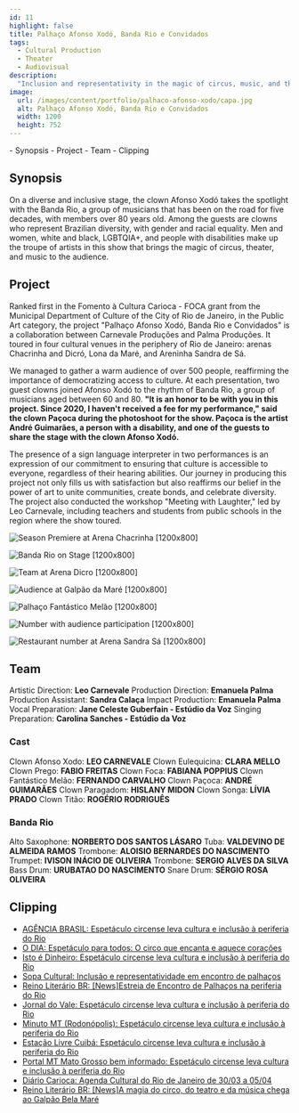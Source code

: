 ```yaml
---
id: 11
highlight: false
title: Palhaço Afonso Xodó, Banda Rio e Convidados
tags:
  - Cultural Production
  - Theater
  - Audiovisual
description:
  "Inclusion and representativity in the magic of circus, music, and theater."
image:
  url: /images/content/portfolio/palhaco-afonso-xodo/capa.jpg
  alt: Palhaço Afonso Xodó, Banda Rio e Convidados
  width: 1200
  height: 752
---
```

<Titulo/>

<Tags />

<RedesSociais />

<IconeCompartilhar />

<ImagemPrincipal />

<Toc>
- Synopsis
- Project
- Team
- Clipping
</Toc>

## Synopsis

On a diverse and inclusive stage, the clown Afonso Xodó takes the spotlight with the Banda Rio, a group of musicians that has been on the road for five decades, with members over 80 years old. Among the guests are clowns who represent Brazilian diversity, with gender and racial equality. Men and women, white and black, LGBTQIA+, and people with disabilities make up the troupe of artists in this show that brings the magic of circus, theater, and music to the audience.

<Youtube url="https://www.youtube.com/watch?v=GhIaWCMR-G0" aspectRatio="21/9" fullWidth cover/>

## Project

Ranked first in the Fomento à Cultura Carioca - FOCA grant from the Municipal Department of Culture of the City of Rio de Janeiro, in the Public Art category, the project "Palhaço Afonso Xodó, Banda Rio e Convidados" is a collaboration between Carnevale Produções and Palma Produções. It toured in four cultural venues in the periphery of Rio de Janeiro: arenas Chacrinha and Dicró, Lona da Maré, and Areninha Sandra de Sá.

We managed to gather a warm audience of over 500 people, reaffirming the importance of democratizing access to culture. At each presentation, two guest clowns joined Afonso Xodó to the rhythm of Banda Rio, a group of musicians aged between 60 and 80. **"It is an honor to be with you in this project. Since 2020, I haven't received a fee for my performance," said the clown Paçoca during the photoshoot for the show. Paçoca is the artist André Guimarães, a person with a disability, and one of the guests to share the stage with the clown Afonso Xodó.**

The presence of a sign language interpreter in two performances is an expression of our commitment to ensuring that culture is accessible to everyone, regardless of their hearing abilities. Our journey in producing this project not only fills us with satisfaction but also reaffirms our belief in the power of art to unite communities, create bonds, and celebrate diversity. The project also conducted the workshop "Meeting with Laughter," led by Leo Carnevale, including teachers and students from public schools in the region where the show toured.

<Carrossel>

  ![Season Premiere at Arena Chacrinha [1200x800]](/images/content/portfolio/palhaco-afonso-xodo/estreia-da-temporada-na-arena-chacrina.jpg)

  ![Banda Rio on Stage [1200x800]](/images/content/portfolio/palhaco-afonso-xodo/banda-rio-no-palco.jpg)

  ![Team at Arena Dicro [1200x800]](/images/content/portfolio/palhaco-afonso-xodo/equipe-na-arena-dicro.jpg)

  ![Audience at Galpão da Maré [1200x800]](/images/content/portfolio/palhaco-afonso-xodo/publico-no-galpão-da-mare.jpg)

  ![Palhaço Fantástico Melão [1200x800]](/images/content/portfolio/palhaco-afonso-xodo/palhaco-fantastico-melao.jpg)

  ![Number with audience participation [1200x800]](/images/content/portfolio/palhaco-afonso-xodo/numero-com-a-participacao-do-publico.jpg)

  ![Restaurant number at Arena Sandra Sá [1200x800]](/images/content/portfolio/palhaco-afonso-xodo/numero-do-restaurante-na-arena-sandra-sa.jpg)

</Carrossel>

## Team

Artistic Direction: **Leo Carnevale**
Production Direction: **Emanuela Palma**
Production Assistant: **Sandra Calaça**
Impact Production: **Emanuela Palma**
Vocal Preparation: **Jane Celeste Guberfain - Estúdio da Voz**
Singing Preparation: **Carolina Sanches - Estúdio da Voz**

### Cast

Clown Afonso Xodo: **LEO CARNEVALE**
Clown Eulequicina: **CLARA MELLO**
Clown Prego: **FABIO FREITAS**
Clown Foca: **FABIANA POPPIUS**
Clown Fantástico Melão: **FERNANDO CARVALHO**
Clown Paçoca: **ANDRÉ GUIMARÃES**
Clown Paragadom: **HISLANY MIDON**
Clown Songa: **LÍVIA PRADO**
Clown Titão: **ROGÉRIO RODRIGUÊS**

### Banda Rio

Alto Saxophone: **NORBERTO DOS SANTOS LÁSARO**
Tuba: **VALDEVINO DE ALMEIDA RAMOS**
Trombone: **ALOISIO BERNARDES DO NASCIMENTO**
Trumpet: **IVISON INÁCIO DE OLIVEIRA**
Trombone: **SERGIO ALVES DA SILVA**
Bass Drum: **URUBATAO DO NASCIMENTO**
Snare Drum: **SÉRGIO ROSA OLIVEIRA**

## Clipping

- [AGÊNCIA BRASIL: Espetáculo circense leva cultura e inclusão à periferia do Rio](https://agenciabrasil.ebc.com.br/geral/noticia/2023-03/espetaculo-circense-leva-cultura-e-inclusao-periferia-do-rio#)
- [O DIA: Espetáculo para todos: O circo que encanta e aquece corações](https://odia.ig.com.br/diversao/2023/04/6611913-espetaculo-para-todos-o-circo-que-encanta-e-aquece-coracoes.html?foto=7)
- [Isto é Dinheiro: Espetáculo circense leva cultura e inclusão à periferia do Rio](https://www.istoedinheiro.com.br/espetaculo-circense-leva-cultura-e-inclusao-a-periferia-do-rio/)
- [Sopa Cultural: Inclusão e representatividade em encontro de palhaços](https://sopacultural.com/inclusao-e-representatividade-em-encontro-de-palhacos/)
- [Reino Literário BR: [News]Estreia de Encontro de Palhaços na periferia do Rio](http://www.reinoliterariobr.com.br/2023/03/newsestreia-de-encontro-de-palhacos-na.html)
- [Jornal do Vale: Espetáculo circense leva cultura e inclusão à periferia do Rio](https://jornaldovale.com/espetaculo-circense-leva-cultura-e-inclusao-a-periferia-do-rio/)
- [Minuto MT (Rodonópolis): Espetáculo circense leva cultura e inclusão à periferia do Rio](https://minutomt.com.br/brasil-mundo/espetaculo-circense-leva-cultura-e-inclusao-a-periferia-do-rio/)
- [Estação Livre Cuibá: Espetáculo circense leva cultura e inclusão à periferia do Rio](https://estacaolivremt.com.br/espetaculo-circense-leva-cultura-e-inclusao-a-periferia-do-rio/)
- [Portal MT Mato Grosso bem informado: Espetáculo circense leva cultura e inclusão à periferia do Rio](https://portalmt.com.br/espetaculo-circense-leva-cultura-e-inclusao-a-periferia-do-rio/)
- [Diário Carioca: Agenda Cultural do Rio de Janeiro de 30/03 a 05/04](https://diariocarioca.com/cultura/giro-carioca/noticia/2023/03/30/agenda-cultural-do-rio-de-janeiro-de-30-03-a-05-04/10393129.html)
- [Reino Literário BR: [News]A magia do circo, do teatro e da música chega ao Galpão Bela Maré](http://www.reinoliterariobr.com.br/2023/05/newsa-magia-do-circo-do-teatro-e-da.html)

<BotaoCompartilhar />

<Espaco altura="40px" />

<Faixa>
  <Parcerias titulo="Realização">
    <Parceria
      parceiro="Carnavalle Produções"
      logo="/images/content/portfolio-parceiros/logo-carnavalle-producoes.png"
      url="https://www.instagram.com/carnevaleproducoes/"/>
    <Parceria
      parceiro="Palma Produções"
      logo="/images/content/portfolio-parceiros/logo-palma.png"
      url="https://palmaproducoes.com.br"/>
    <Parceria
      parceiro="Arte Moldura"
      logo="/images/content/portfolio-parceiros/logo-arte-moldura.png"
      url=""/>
    <Parceria
      parceiro="Porta Música"
      logo="/images/content/portfolio-parceiros/logo-porta-musica.png"
      url=""/>
    <Parceria
      parceiro="Quero Bem"
      logo="/images/content/portfolio-parceiros/logo-quero-bem.png"
      url=""/>

  </Parcerias>

  <Parcerias titulo="Apoio">
    <Parceria
      parceiro="Par Produções"
      logo="/images/content/portfolio-parceiros/logo-par-producoes.png" />
    <Parceria
      parceiro="Arena Chacrinha"
      logo="/images/content/portfolio-parceiros/logo-arena-chacrinha.png" />
    <Parceria
      parceiro="Fetaerj"
      logo="/images/content/portfolio-parceiros/logo-fetaerj.png" />
    <Parceria
      parceiro="Arena Carioca Dicró"
      logo="/images/content/portfolio-parceiros/logo-arena-carioca-dicro.png" />
    <Parceria
      parceiro="Observatório das Favelas"
      logo="/images/content/portfolio-parceiros/logo-observatorio-das-favelas.png" />
    <Parceria
      parceiro="Arena Santa Cruz"
      logo="/images/content/portfolio-parceiros/logo-arena-santa-cruz.png" />
    <Parceria
      parceiro="Fetaerj"
      logo="/images/content/portfolio-parceiros/logo-fetaerj.png" />
    <Parceria
      parceiro="Zona de Cultura Santa Cruz"
      logo="/images/content/portfolio-parceiros/logo-zona-de-cultura-santa-cruz.png" />
    <Parceria
      parceiro="Lona Cultural Municipal Herbert Vianna"
      logo="/images/content/portfolio-parceiros/logo-lona-cultural-municipal-herbert-viana.png" />
    <Parceria
      parceiro="Redes da Maré"
      logo="/images/content/portfolio-parceiros/logo-redes-da-mare.png" />
  </Parcerias>
  <Parcerias titulo="Patrocínio">
    <Parceria
      parceiro="Foca"
      logo="/images/content/portfolio-parceiros/logo-foca.png" />
  </Parcerias>
</Faixa>
